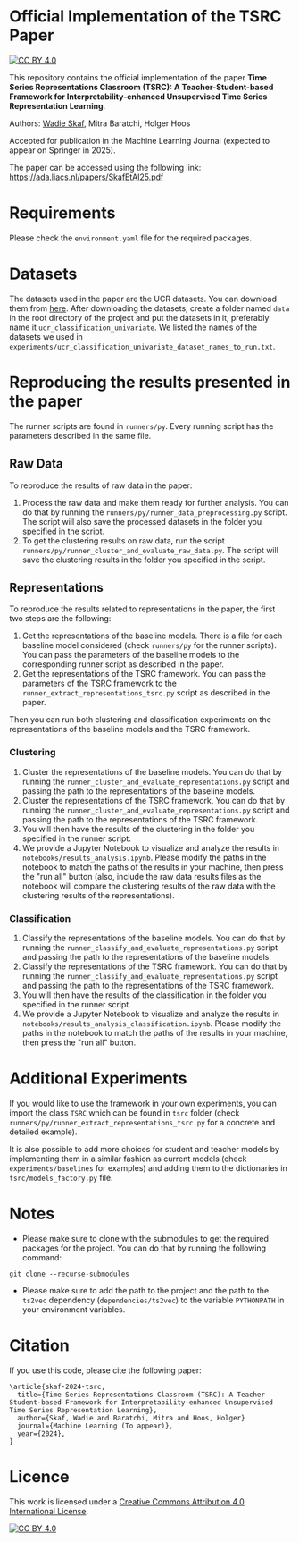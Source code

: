 # Official Implementation of the TSRC Paper

[![CC BY 4.0][cc-by-shield]][cc-by]

This repository contains the official implementation of the paper **Time Series Representations Classroom (TSRC): A Teacher-Student-based Framework for Interpretability-enhanced Unsupervised Time Series Representation Learning**.

Authors: [Wadie Skaf](https://skaf.me), Mitra Baratchi, Holger Hoos

Accepted for publication in the Machine Learning Journal (expected to appear on Springer in 2025).

The paper can be accessed using the following link: https://ada.liacs.nl/papers/SkafEtAl25.pdf

# Requirements

Please check the `environment.yaml` file for the required packages.

# Datasets

The datasets used in the paper are the UCR datasets. You can download them from [here](http://www.timeseriesclassification.com/Downloads/). After downloading the datasets, create a folder named `data` in the root directory of the project and put the datasets in it, preferably name it `ucr_classification_univariate`. We listed the names of the datasets we used in `experiments/ucr_classification_univariate_dataset_names_to_run.txt`.

# Reproducing the results presented in the paper

The runner scripts are found in `runners/py`. Every running script has the parameters described in the same file.

## Raw Data
To reproduce the results of raw data in the paper:
1. Process the raw data and make them ready for further analysis. You can do that by running the `runners/py/runner_data_preprocessing.py` script. The script will also save the processed datasets in the folder you specified in the script.
2. To get the clustering results on raw data, run the script `runners/py/runner_cluster_and_evaluate_raw_data.py`. The script will save the clustering results in the folder you specified in the script.

## Representations
To reproduce the results related to representations in the paper, the first two steps are the following:

1. Get the representations of the baseline models. There is a file for each baseline model considered (check `runners/py` for the runner scripts). You can pass the parameters of the baseline models to the corresponding runner script as described in the paper.
2. Get the representations of the TSRC framework. You can pass the parameters of the TSRC framework to the `runner_extract_representations_tsrc.py` script as described in the paper.

Then you can run both clustering and classification experiments on the representations of the baseline models and the TSRC framework.

### Clustering

1. Cluster the representations of the baseline models. You can do that by running the `runner_cluster_and_evaluate_representations.py` script and passing the path to the representations of the baseline models. 
2. Cluster the representations of the TSRC framework.
   You can do that by running the `runner_cluster_and_evaluate_representations.py` script and passing the path to the representations of the TSRC framework.
3. You will then have the results of the clustering in the folder you specified in the runner script.
4. We provide a Jupyter Notebook to visualize and analyze the results in `notebooks/results_analysis.ipynb`. Please modify the paths in the notebook to match the paths of the results in your machine, then press the "run all" button (also, include the raw data results files as the notebook will compare the clustering results of the raw data with the clustering results of the representations).

### Classification
1. Classify the representations of the baseline models.
   You can do that by running the `runner_classify_and_evaluate_representations.py` script and passing the path to the representations of the baseline models.
2. Classify the representations of the TSRC framework. You can do that by running the `runner_classify_and_evaluate_representations.py` script and passing the path to the representations of the TSRC framework.
3. You will then have the results of the classification in the folder you specified in the runner script.
4. We provide a Jupyter Notebook to visualize and analyze the results in `notebooks/results_analysis_classification.ipynb`. Please modify the paths in the notebook to match the paths of the results in your machine, then press the "run all" button.

# Additional Experiments

If you would like to use the framework in your own experiments, you can import the class `TSRC` which can be found  in `tsrc` folder (check `runners/py/runner_extract_representations_tsrc.py` for a concrete and detailed example).

It is also possible to add more choices for student and teacher models by implementing them in a similar fashion as current models (check `experiments/baselines` for examples) and adding them to the dictionaries in `tsrc/models_factory.py` file.

# Notes

* Please make sure to clone with the submodules to get the required packages for the project. You can do that by running the following command:

```
git clone --recurse-submodules
```

* Please make sure to add the path to the project and the path to the `ts2vec` dependency (`dependencies/ts2vec`) to the variable `PYTHONPATH` in your environment variables.

# Citation

If you use this code, please cite the following paper:

```
\article{skaf-2024-tsrc,
  title={Time Series Representations Classroom (TSRC): A Teacher-Student-based Framework for Interpretability-enhanced Unsupervised Time Series Representation Learning},
  author={Skaf, Wadie and Baratchi, Mitra and Hoos, Holger}
  journal={Machine Learning (To appear)},
  year={2024},
}
```

# Licence

This work is licensed under a
[Creative Commons Attribution 4.0 International License][cc-by].

[![CC BY 4.0][cc-by-image]][cc-by]

[cc-by]: http://creativecommons.org/licenses/by/4.0/

[cc-by-image]: https://i.creativecommons.org/l/by/4.0/88x31.png

[cc-by-shield]: https://img.shields.io/badge/License-CC%20BY%204.0-lightgrey.svg
